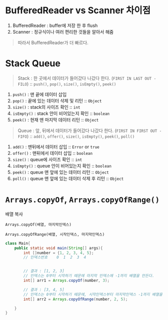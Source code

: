 # BufferedReader vs Scanner 차이점
1. BufferedReader : buffer에 저장 한 후 flush
2. Scanner : 정규식이나 여러 편리한 것들을 알아서 해줌

> 따라서 BufferedReader가 더 빠르다.


# Stack Queue
> Stack : 한 곳에서 데이터가 들어갔다 나갔다 한다. (`FIRST IN LAST OUT - FILO`) :: `push()`, `pop()`, `size()`, `isEmpty()`, `peek()`
1. `push()` : 맨 끝에 데이터 삽입
2. `pop()` : 끝에 있는 데이터 삭제 및 리턴 :: `Object`
3. `size()` : stack의 사이즈 확인 :: `int`
4. `isEmpty()` : stack 안이 비어있는지 확인 :: `boolean`
5. `peek()` : 현재 맨 마지막 데이터 리턴 :: `Object`

> Queue : 앞, 뒤에서 데이터가 들어갔다 나갔다 한다. (`FIRST IN FIRST OUT - FIFO`) :: `add()`, `offer()`, `size()`, `isEmpty()`, `peek()`, `poll()`
1. `add()` : 맨뒤에서 데이터 삽입 :: `Error` or `true`
2. `offer()` : 맨뒤에서 데이터 삽입 :: `boolean`
3. `size()` : queue에 사이즈 확인 :: `int`
4. `isEmpty()` : queue 안이 비어있는지 확인 :: `boolean`
5. `peek()` : queue 맨 앞에 있는 데이터 리턴 :: `Object`
6. `poll()` : queue 맨 앞에 있는 데이터 삭제 후 리턴 :: `Object`


# `Arrays.copyOf`, `Arrays.copyOfRange()`
배열 복사

`Arrays.copyOf(배열, 마지막인덱스)`

`Arrays.copyOfRange(배열, 시작인덱스, 마지막인덱스)`

```java
class Main{
    public static void main(String[] args){
        int []number = {1, 2, 3, 4, 5};
        // 인덱스번호    0  1  2  3  4


        // 결과 : [1, 2, 3]
        // 인덱스는 0부터 시작하기 때문에 마지막 인덱스에 -1까지 배열을 만든다.
        int[] arr1 = Arrays.copyOf(number, 3);

        // 결과 : [3, 4, 5]
        // 인덱스는 0부터 시작하기 때문에, 시작인덱스부터 마지막인덱스 -1까지 배열을 만든다.
        int[] arr2 = Arrays.copyOfRange(number, 2, 5);

    }
}

```

